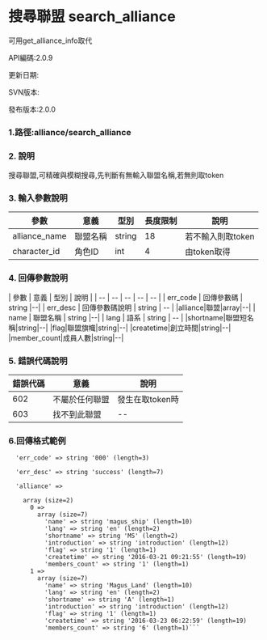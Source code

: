 # 搜尋聯盟 search_alliance
可用get_alliance_info取代




API編碼:2.0.9





更新日期:

> 

SVN版本:

> 

發布版本:2.0.0
### 1.路徑:alliance/search_alliance

### 2. 說明

搜尋聯盟,可精確與模糊搜尋,先判斷有無輸入聯盟名稱,若無則取token
### 3. 輸入參數說明
| 參數 | 意義 | 型別 |長度限制| 說明 |
| -- | -- | -- | -- | -- |
|alliance_name|聯盟名稱|string|18|若不輸入則取token|
|character_id |角色ID|int|4|由token取得|




### 4. 回傳參數說明
| 參數 | 意義 | 型別 | 說明 |
| -- | -- | -- | -- | -- |
| err_code | 回傳參數碼 | string |--|
| err_desc | 回傳參數碼說明 | string | -- |
|alliance|聯盟|array|--|
| name | 聯盟名稱 | string |--|
| lang | 語系 | string | -- |
|shortname|聯盟短名稱|string|--|
|flag|聯盟旗幟|string|--|
|createtime|創立時間|string|--|
|member_count|成員人數|string|--|



### 5. 錯誤代碼說明
|錯誤代碼|意義|說明|
|--|--|--|
|602|不屬於任何聯盟|發生在取token時|
|603|找不到此聯盟|--|
### 6.回傳格式範例

```array (size=3)
  'err_code' => string '000' (length=3)
  
  'err_desc' => string 'success' (length=7)
  
  'alliance' => 
  
    array (size=2)
      0 => 
        array (size=7)
          'name' => string 'magus_ship' (length=10)
          'lang' => string 'en' (length=2)
          'shortname' => string 'MS' (length=2)
          'introduction' => string 'introduction' (length=12)
          'flag' => string '1' (length=1)
          'createtime' => string '2016-03-21 09:21:55' (length=19)
          'members_count' => string '1' (length=1)
      1 => 
        array (size=7)
          'name' => string 'Magus_Land' (length=10)
          'lang' => string 'en' (length=2)
          'shortname' => string 'A' (length=1)
          'introduction' => string 'introduction' (length=12)
          'flag' => string '1' (length=1)
          'createtime' => string '2016-03-23 06:22:59' (length=19)
          'members_count' => string '6' (length=1)```